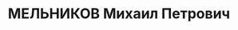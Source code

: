 ---
title: МЕЛЬНИКОВ Михаил Петрович
description: '1898 г.р., русский, член ВКП(б) с 1920, батальонный комиссар, преподователь
  партполит. работы Полтавской ВПШ.

  Арестован 08.09.1937.

  ВКВС - 08.01.1938, ВМН. Расстрелян 09.01.1938, Харьков'
---